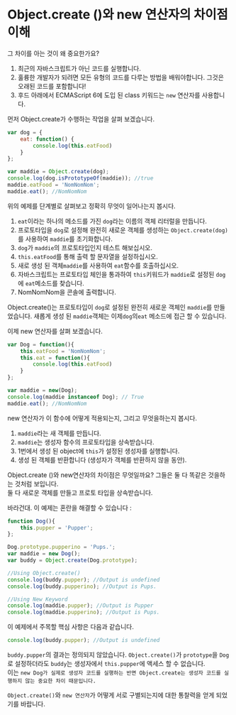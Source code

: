 # Object.create ()와 new 연산자의 차이점 이해

그 차이를 아는 것이 왜 중요한가요?

1. 최근의 자바스크립트가 아닌 코드를 실행합니다.
2. 훌륭한 개발자가 되려면 모든 유형의 코드를 다루는 방법을 배워야합니다. 그것은 오래된 코드를 포함합니다!
3. 후드 아래에서 ECMAScript 6에 도입 된 class 키워드는 `new` 연산자를 사용합니다.

먼저 Object.create가 수행하는 작업을 살펴 보겠습니다.

```javascript
var dog = {
    eat: function() {
        console.log(this.eatFood)
    }
};

var maddie = Object.create(dog);
console.log(dog.isPrototypeOf(maddie)); //true
maddie.eatFood = 'NomNomNom'; 
maddie.eat(); //NomNomNom
```
위의 예제를 단계별로 살펴보고 정확히 무엇이 일어나는지 봅시다.  

1. `eat`이라는 하나의 메소드를 가진 `dog`라는 이름의 객체 리터럴을 만듭니다.
2. 프로토타입을 `dog`로 설정해 완전히 새로운 객체를 생성하는 `Object.create(dog)`를 사용하여 `maddie`를 초기화합니다.
3. `dog`가 `maddie`의 프로토타입인지 테스트 해보십시오.
4. `this.eatFood`를 통해 출력 할 문자열을 설정하십시오.
5. 새로 생성 된 객체`maddie`를 사용하여 `eat`함수를 호출하십시오. 
6. 자바스크립트는 프로토타입 체인을 통과하여 `this`키워드가 `maddie`로 설정된 `dog`에 `eat`메소드를 찾습니다. 
7. NomNomNom을 콘솔에 출력합니다.  

Object.create()는 프로토타입이 `dog`로 설정된 완전히 새로운 객체인 `maddie`를 만들었습니다. 새롭게 생성 된 `maddie`객체는 이제`dog`의`eat` 메소드에 접근 할 수 있습니다.  

이제 new 연산자를 살펴 보겠습니다.  

```javascript
var Dog = function(){
    this.eatFood = 'NomNomNom';
    this.eat = function(){
        console.log(this.eatFood)
    }
};

var maddie = new(Dog);
console.log(maddie instanceof Dog); // True
maddie.eat(); //NomNomNom
```
new 연산자가 이 함수에 어떻게 적용되는지, 그리고 무엇을하는지 봅시다.  

1. `maddie`라는 새 객체를 만듭니다.
2. `maddie`는 생성자 함수의 프로토타입을 상속받습니다. 
3. 1번에서 생성 된 object에 `this`가 설정된 생성자를 실행합니다.
4. 생성 된 객체를 반환합니다 (생성자가 객체를 반환하지 않을 동안).

Object.create ()와 new연산자의 차이점은 무엇일까요? 그들은 둘 다 똑같은 것을하는 것처럼 보입니다.   
둘 다 새로운 객체를 만들고 프로토 타입을 상속받습니다.

바라건대. 이 예제는 혼란을 해결할 수 있습니다 :

```javascript
function Dog(){
    this.pupper = 'Pupper';
};

Dog.prototype.pupperino = 'Pups.';
var maddie = new Dog();
var buddy = Object.create(Dog.prototype);

//Using Object.create()
console.log(buddy.pupper); //Output is undefined
console.log(buddy.pupperino); //Output is Pups.

//Using New Keyword
console.log(maddie.pupper); //Output is Pupper
console.log(maddie.pupperino); //Output is Pups.
```

이 예제에서 주목할 핵심 사항은 다음과 같습니다.

```javascript
console.log(buddy.pupper); //Output is undefined
```

`buddy.pupper`의 결과는 정의되지 않았습니다. `Object.create()`가 `prototype`을 `Dog`로 설정하더라도 `buddy`는 생성자에서 `this.pupper`에 액세스 할 수 없습니다.   
이는 `new Dog가 실제로 생성자 코드를 실행하는 반면 Object.create는 생성자 코드를 실행하지 않는 중요한 차이 때문입니다.`

`Object.create()`와 `new 연산자`가 어떻게 서로 구별되는지에 대한 통찰력을 얻게 되었기를 바랍니다.